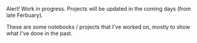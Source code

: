 Alert! Work in progress. Projects will be updated in the coming days (from late Ferbuary).

These are some notebooks / projects that I've worked on, mostly to show what I've done in the past. 
